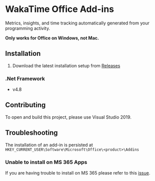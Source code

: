 # WakaTime Office Add-ins

Metrics, insights, and time tracking automatically generated from your programming activity.

**Only works for Office on Windows, not Mac.**

## Installation

1. Download the latest installation setup from [Releases](https://github.com/gandarez/office-wakatime/releases)

### .Net Framework

* v4.8

## Contributing

To open and build this project, please use Visual Studio 2019.

## Troubleshooting

The installation of an add-in is persisted at `HKEY_CURRENT_USER\Software\Microsoft\Office\<product>\Addins`

### Unable to install on MS 365 Apps

If you are having trouble to install on MS 365 please refer to this [issue](https://github.com/wakatime/office-wakatime/issues/1).
